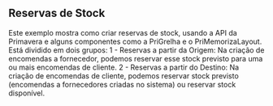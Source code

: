 ## Reservas de Stock

Este exemplo mostra como criar reservas de stock, usando a API da Primavera e alguns componentes como a PriGrelha e o PriMemorizaLayout.
Está dividido em dois grupos:
1 - Reservas a partir da Origem: Na criação de encomendas a fornecedor, podemos reservar esse stock previsto para uma ou mais encomendas de cliente.
2 - Reservas a partir do Destino: Na criação de encomendas de cliente, podemos reservar stock previsto (encomendas a fornecedores criadas no sistema) ou reservar stock disponível.